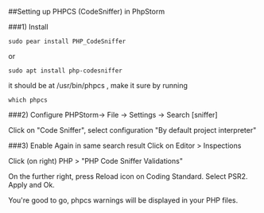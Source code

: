 ##Setting up PHPCS (CodeSniffer) in PhpStorm

###1) Install

`sudo pear install PHP_CodeSniffer`

or

`sudo apt install php-codesniffer`

it should be at /usr/bin/phpcs , make it sure by running

`which phpcs`


###2) Configure 
PHPStorm-> File -> Settings -> Search [sniffer]

Click on "Code Sniffer", 
select configuration "By default project interpreter"


###3) Enable 
Again in same search result
Click on Editor > Inspections

Click (on right) PHP > "PHP Code Sniffer Validations"

On the further right, press Reload icon on Coding Standard.
Select PSR2. Apply and Ok.

You're good to go, phpcs warnings will be displayed in your PHP files.

